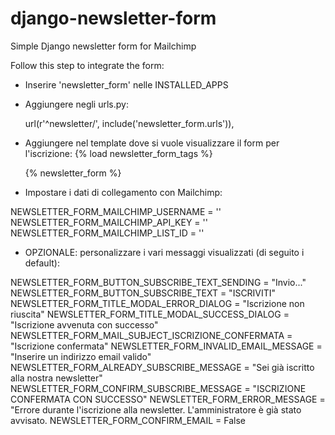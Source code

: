 # django-newsletter-form

Simple Django newsletter form for Mailchimp

Follow this step to integrate the form:

- Inserire 'newsletter_form' nelle INSTALLED_APPS

- Aggiungere negli urls.py:

    url(r'^newsletter/', include('newsletter_form.urls')),

- Aggiungere nel template dove si vuole visualizzare il form per l'iscrizione:
    {% load newsletter_form_tags %}

    {% newsletter_form %}

- Impostare i dati di collegamento con Mailchimp:

NEWSLETTER_FORM_MAILCHIMP_USERNAME = ''
NEWSLETTER_FORM_MAILCHIMP_API_KEY = ''
NEWSLETTER_FORM_MAILCHIMP_LIST_ID = ''

- OPZIONALE: personalizzare i vari messaggi visualizzati (di seguito i default):

NEWSLETTER_FORM_BUTTON_SUBSCRIBE_TEXT_SENDING = "Invio..."
NEWSLETTER_FORM_BUTTON_SUBSCRIBE_TEXT = "ISCRIVITI"
NEWSLETTER_FORM_TITLE_MODAL_ERROR_DIALOG = "Iscrizione non riuscita"
NEWSLETTER_FORM_TITLE_MODAL_SUCCESS_DIALOG = "Iscrizione avvenuta con successo"
NEWSLETTER_FORM_MAIL_SUBJECT_ISCRIZIONE_CONFERMATA = "Iscrizione confermata"
NEWSLETTER_FORM_INVALID_EMAIL_MESSAGE = "Inserire un indirizzo email valido"
NEWSLETTER_FORM_ALREADY_SUBSCRIBE_MESSAGE = "Sei già iscritto alla nostra newsletter"
NEWSLETTER_FORM_CONFIRM_SUBSCRIBE_MESSAGE = "ISCRIZIONE CONFERMATA CON SUCCESSO"
NEWSLETTER_FORM_ERROR_MESSAGE = "Errore durante l'iscrizione alla newsletter. L'amministratore è già stato avvisato.
NEWSLETTER_FORM_CONFIRM_EMAIL = False
